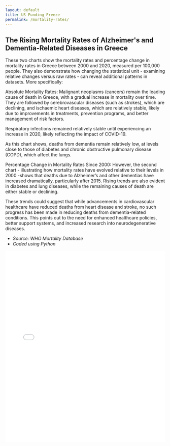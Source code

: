 ```yaml
---
layout: default
title: US Funding Freeze
permalink: /mortality-rates/
---
```


## The Rising Mortality Rates of Alzheimer's and Dementia-Related Diseases in Greece

These two charts show the mortality rates and percentage change in mortality rates in Greece between 2000 and 2020, measured per 100,000 people. They also demonstrate how changing the statistical unit - examining relative changes versus raw rates - can reveal additional patterns in datasets. More specifically:

Absolute Mortality Rates: Malignant neoplasms (cancers) remain the leading cause of death in Greece, with a gradual increase in mortality over time. They are followed by cerebrovascular diseases (such as strokes), which are declining, and ischaemic heart diseases, which are relatively stable, likely due to improvements in treatments, prevention programs, and better management of risk factors.

Respiratory infections remained relatively stable until experiencing an increase in 2020, likely reflecting the impact of COVID-19.

As this chart shows, deaths from dementia remain relatively low, at levels close to those of diabetes and chronic obstructive pulmonary disease (COPD), which affect the lungs.

Percentage Change in Mortality Rates Since 2000: However, the second chart - illustrating how mortality rates have evolved relative to their levels in 2000 -shows that deaths due to Alzheimer’s and other dementias have increased dramatically, particularly after 2015. Rising trends are also evident in diabetes and lung diseases, while the remaining causes of death are either stable or declining.

These trends could suggest that while advancements in cardiovascular healthcare have reduced deaths from heart disease and stroke, no such progress has been made in reducing deaths from dementia-related conditions. This points out to the need for enhanced healthcare policies, better support systems, and increased research into neurodegenerative diseases.


- *Source: WHO Mortality Database*
- *Coded using Python*

<embed src="../assets/pdf/mortality-rates.pdf" type="application/pdf" width="100%" height="600px" />
